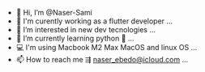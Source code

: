 - 👋 Hi, I’m @Naser-Sami
- 🤖 I'm curently working as a flutter developer ... 
- 👀 I’m interested in new dev tecnologies ...
- 🌱 I’m currently learning python 🐍 ...
- 💻 I'm using Macbook M2 Max MacOS and linux OS ...
- 📫 How to reach me ⇶ naser_ebedo@icloud.com ...

<!---
Naser-Sami/Naser-Sami is a ✨ special ✨ repository because its `README.md` (this file) appears on your GitHub profile.
You can click the Preview link to take a look at your changes.
--->
